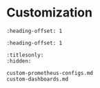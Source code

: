 # Customization

```{include} custom-dashboards.md
:heading-offset: 1
```

```{include} custom-prometheus-configs.md
:heading-offset: 1
```


```{toctree}
:titlesonly:
:hidden:

custom-prometheus-configs.md
custom-dashboards.md

```
